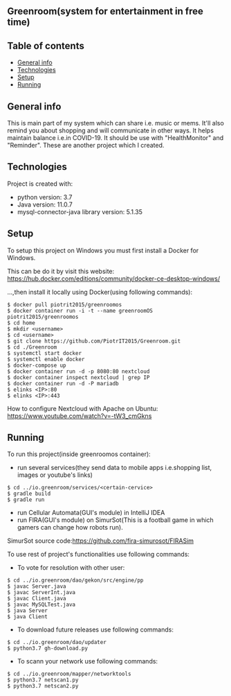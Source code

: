## Greenroom(system for entertainment in free time)

## Table of contents
* [General info](#general-info)
* [Technologies](#technologies)
* [Setup](#setup)
* [Running](#running)

## General info
This is main part of my system which can share i.e. music or mems. It'll also remind you about shopping and will communicate in other ways. It helps maintain balance i.e.in COVID-19. It should be
use with "HealthMonitor" and "Reminder". These are another project which I created. 
	
## Technologies
Project is created with:
* python version: 3.7
* Java version: 11.0.7
* mysql-connector-java library version: 5.1.35
	
## Setup
To setup this project on Windows you must first install a Docker for Windows.

This can be do it by visit this website: https://hub.docker.com/editions/community/docker-ce-desktop-windows/

...,then install it locally using Docker(using following commands):

```
$ docker pull piotrit2015/greenroomos
$ docker container run -i -t --name greenroomOS piotrit2015/greenroomos
$ cd home
$ mkdir <username>
$ cd <username>
$ git clone https://github.com/PiotrIT2015/Greenroom.git
$ cd ./Greenroom
$ systemctl start docker
$ systemctl enable docker
$ docker-compose up
$ docker container run -d -p 8080:80 nextcloud
$ docker container inspect nextcloud | grep IP
$ docker container run -d -P mariadb
$ elinks <IP>:80
$ elinks <IP>:443  
```

How to configure Nextcloud with Apache on Ubuntu: https://www.youtube.com/watch?v=-tW3_cmGkns

## Running
To run this project(inside greenroomos container):
* run several services(they send data to mobile apps i.e.shopping list, images or youtube's links)

```
$ cd ../io.greenroom/services/<certain-cervice>
$ gradle build
$ gradle run
```

* run Cellular Automata(GUI's module) in IntelliJ IDEA
* run FIRA(GUI's module) on SimurSot(This is a football game in which gamers can change how robots run).

SimurSot source code:https://github.com/fira-simurosot/FIRASim

To use rest of project's functionalities use following commands:

* To vote for resolution with other user:

```
$ cd ../io.greenroom/dao/gekon/src/engine/pp
$ javac Server.java
$ javac ServerInt.java
$ javac Client.java
$ javac MySQLTest.java
$ java Server
$ java Client
```

* To download future releases use following commands:

```
$ cd ../io.greenroom/dao/updater
$ python3.7 gh-download.py
```

* To scann your network use following commands:

```
$ cd ../io.greenroom/mapper/networktools
$ python3.7 netscan1.py
$ python3.7 netscan2.py
```


